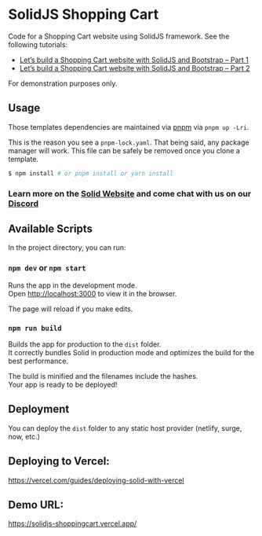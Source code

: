 # SolidJS Shopping Cart  

Code for a Shopping Cart website using SolidJS framework. See the following tutorials:

- [Let’s build a Shopping Cart website with SolidJS and Bootstrap – Part 1](https://michaelsoriano.com/lets-build-a-shopping-cart-website-with-solidjs-and-bootstrap-part-1/)
- [Let’s build a Shopping Cart website with SolidJS and Bootstrap – Part 2](https://michaelsoriano.com/lets-build-a-shopping-cart-website-with-solidjs-and-bootstrap-part-2/)

For demonstration purposes only. 

## Usage

Those templates dependencies are maintained via [pnpm](https://pnpm.io) via `pnpm up -Lri`.

This is the reason you see a `pnpm-lock.yaml`. That being said, any package manager will work. This file can be safely be removed once you clone a template.

```bash
$ npm install # or pnpm install or yarn install
```

### Learn more on the [Solid Website](https://solidjs.com) and come chat with us on our [Discord](https://discord.com/invite/solidjs)

## Available Scripts

In the project directory, you can run:

### `npm dev` or `npm start`

Runs the app in the development mode.<br>
Open [http://localhost:3000](http://localhost:3000) to view it in the browser.

The page will reload if you make edits.<br>

### `npm run build`

Builds the app for production to the `dist` folder.<br>
It correctly bundles Solid in production mode and optimizes the build for the best performance.

The build is minified and the filenames include the hashes.<br>
Your app is ready to be deployed!

## Deployment

You can deploy the `dist` folder to any static host provider (netlify, surge, now, etc.)

## Deploying to Vercel:

https://vercel.com/guides/deploying-solid-with-vercel

## Demo URL:

https://solidjs-shoppingcart.vercel.app/
